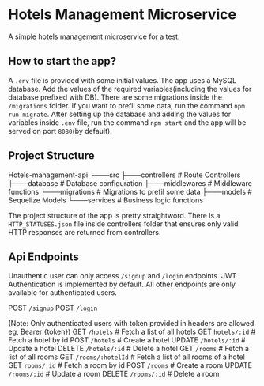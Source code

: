 # Hotels Management Microservice

A simple hotels management microservice for a test.

## How to start the app?

A `.env` file is provided with some initial values. The app uses a MySQL database. Add the values of the required variables(including the values for database prefixed with DB). There are some migrations inside the `/migrations` folder. If you want to prefil some data, run
the command `npm run migrate`. 
After setting up the database and adding the values for variables inside `.env` file, run the command `npm start` and the app will be served on port `8080`(by default).

## Project Structure

Hotels-management-api
                    └───src
                        ├───controllers             # Route Controllers
                        ├───database                # Database configuration
                        ├───middlewares             # Middleware functions
                        ├───migrations              # Migrations to prefil some data
                        ├───models                  # Sequelize Models
                        └───services                # Business logic functions

The project structure of the app is pretty straightword. There is a `HTTP_STATUSES.json` file inside controllers folder that ensures only valid HTTP responses are returned from controllers.

## Api Endpoints

Unauthentic user can only access `/signup` and `/login` endpoints. JWT Authentication is implemented by default. All other endpoints are only available for authenticated users.

POST `/signup` 
POST `/login`

(Note: Only authenticated users with token provided in headers are allowed. eg, Bearer {token})
GET `/hotels`           # Fetch a list of all hotels
GET `hotels/:id`        # Fetch a hotel by id
POST `/hotels`          # Create a hotel
UPDATE `/hotels/:id`    # Update a hotel
DELETE `/hotels/:id`    # Delete a hotel
GET `/rooms`            # Fetch a list of all rooms
GET `/rooms/:hotelId`   # Fetch a list of all rooms of a hotel
GET `rooms/:id`         # Fetch a room by id
POST `/rooms`           # Create a room
UPDATE `/rooms/:id`     # Update a room
DELETE `/rooms/:id`     # Delete a room

